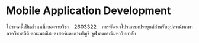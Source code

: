 # Mobile Application Development
<p align="justify"> โปรเจคนี้เป็นส่วนหนึ่งของรายวิชา 2603322 การพัฒนาโปรแกรมประยุกต์สำหรับอุปกรณ์พกพา ภาควิชาสถิติ คณะพาณิชยศาสตร์และการบัญชี จุฬาลงกรณ์มหาวิทยาลัย </p>
